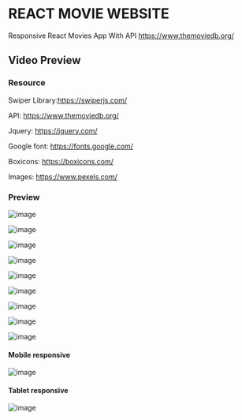 # REACT MOVIE WEBSITE

Responsive React Movies App With API https://www.themoviedb.org/

## Video Preview


### Resource

Swiper Library:https://swiperjs.com/

API: https://www.themoviedb.org/

Jquery: https://jquery.com/

Google font: https://fonts.google.com/

Boxicons: https://boxicons.com/

Images: https://www.pexels.com/



### Preview

![image](https://user-images.githubusercontent.com/86012214/158963515-141a1941-db59-4c10-8e1a-df6b6639c5a3.png)

![image](https://user-images.githubusercontent.com/86012214/158963559-24a944d6-ddf6-419e-8fcf-713ce585f90a.png)

![image](https://user-images.githubusercontent.com/86012214/159103221-dac977d0-4046-4d4d-91a4-dad3243f1e5e.png)

![image](https://user-images.githubusercontent.com/86012214/158963717-af9ae524-894c-414f-9327-c57ef857a3af.png)

![image](https://user-images.githubusercontent.com/86012214/158963798-edd9a7f2-fe9e-4bae-8c34-3b2db18660a4.png)

![image](https://user-images.githubusercontent.com/86012214/158963883-73fb5b33-7fa0-4af9-91cc-2b8cd66971af.png)

![image](https://user-images.githubusercontent.com/86012214/158963917-427ed3f6-0ce9-4c6d-b5da-00918aee3cf2.png)

![image](https://user-images.githubusercontent.com/86012214/158963975-af25313b-f5c3-4732-be59-78686c4c6020.png)

![image](https://user-images.githubusercontent.com/86012214/158964041-6efcf6a3-75f2-4709-9915-309acc874885.png)
#### Mobile responsive
![image](https://user-images.githubusercontent.com/86012214/160083948-40002ea6-151f-4abe-854f-62851a9feb73.png)
#### Tablet responsive
![image](https://user-images.githubusercontent.com/86012214/160084152-9e63aa2b-5cd7-4cb3-bb7b-6b39dfd43c31.png)


